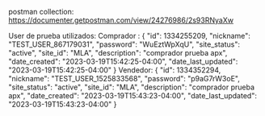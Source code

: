 postman collection: https://documenter.getpostman.com/view/24276986/2s93RNyaXw

User de prueba utilizados:
Comprador :
{
    "id": 1334255209,
    "nickname": "TEST_USER_867179031",
    "password": "WuEztWpXqU",
    "site_status": "active",
    "site_id": "MLA",
    "description": "comprador prueba apx",
    "date_created": "2023-03-19T15:42:25-04:00",
    "date_last_updated": "2023-03-19T15:42:25-04:00"
} 
Vendedor:
{
    "id": 1334352294,
    "nickname": "TEST_USER_1525833568",
    "password": "p9aG7rW3oE",
    "site_status": "active",
    "site_id": "MLA",
    "description": "comprador prueba apx",
    "date_created": "2023-03-19T15:43:23-04:00",
    "date_last_updated": "2023-03-19T15:43:23-04:00"
    }
